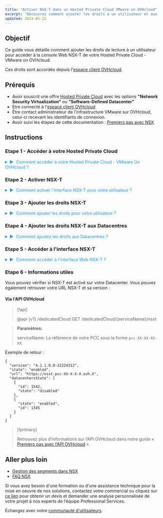 ```yaml
---
title: "Activer NSX-T dans un Hosted Private Cloud VMware on OVHcloud"
excerpt: "Découvrez comment ajouter les droits à un utilisateur et aux Datacentres pour NSX-T"
updated: 2024-05-22
---
```


<style>
details>summary {
	color:rgb(33, 153, 232) !important;
	cursor: pointer;
}
details>summary::before {
	content:'\25B6';
	padding-right:1ch;
}
details[open]>summary::before {
	content:'\25BC';
}
</style>

## Objectif

Ce guide vous détaille comment ajouter les droits de lecture à un utilisateur pour accéder à la console Web NSX-T de votre Hosted Private Cloud - VMware on OVHcloud.

Ces droits sont accordés depuis l'[espace client OVHcloud](/links/manager).

## Prérequis

- Avoir souscrit une offre [Hosted Private Cloud](https://www.ovhcloud.com/fr/hosted-private-cloud/vmware/) avec les options **"Network Security Virtualization"** ou **"Software-Defined Datacenter"** 
- Etre connecté à l'[espace client OVHcloud](/links/manager)
- Être contact administrateur de l'infrastructure VMware sur OVHcloud, celui-ci recevant les identifiants de connexion.
- Avoir suivi les étapes de cette documentation : [Premiers pas avec NSX](/pages/hosted_private_cloud/hosted_private_cloud_powered_by_vmware/nsx-01-first-steps)

## Instructions

### Etape 1 - Accéder à votre Hosted Private Cloud

<details>

<summary>Comment accéder à votre Hosted Private Cloud - VMware On OVHcloud ?</summary>

Une fois connecté à l'espace client OVHcloud, cliquez sur l'onglet <code class="action">Hosted Private Cloud</code>.
</br></br>

- Lien OVHcloud : https://www.ovh.com/manager/#/dedicated/dedicated_cloud/pcc-xxx-xxx-xxx-xxx > Remplacez-le par le nom de votre service VMware on OVHcloud.

<p><img alt="NSX screenshot" class="thumbnail" src="/images/nsx_user_rights_7.png" loading="lazy"></p>

</details>

### Etape 2 - Activer NSX-T

<details>

<summary>Comment activer l'interface NSX-T pour votre utilisateur ?</summary>

Depuis la page précedente, éditez l'utilisateur avec lequel vous souhaitez accéder à l'interface Web NSX-T : 
</br></br>

<code class="action">VMware</code> > <code class="action">PCC-XXX.XXX.XXX.XXX</code> > <code class="action">Utilisateur</code> > <code class="action">Modifier</code> puis activez le bouton <code class="action">NSX Interface</code>.

<p><img alt="NSX screenshot" class="thumbnail" src="/images/nsx_user_rights_3.png" loading="lazy"></p>
<p><img alt="NSX screenshot" class="thumbnail" src="/images/nsx_user_rights_13.png" loading="lazy"></p>
<p><img alt="NSX screenshot" class="thumbnail" src="/images/nsx_user_rights_1.png" loading="lazy"></p>

</details>

### Etape 3 - Ajouter les droits NSX-T

<details>
<summary>Comment ajouter les droits pour votre utilisateur ?</summary>

Cliquez sur : <code class="action">VMware</code> > <code class="action">PCC-XXX-XXX-XXX-XXX</code> > <code class="action">Utilisateur</code> > <code class="action">Modifier</code>.

<p><img alt="NSX screenshot" class="thumbnail" src="/images/nsx_user_rights_7.png" loading="lazy"></p>

</details>


### Etape 4 - Ajouter les droits NSX-T aux Datacentres

<details>
<summary>Comment ajoutez les droits aux Datacentres ?</summary>

Il ne vous reste plus que à modifier les droits de chaque Datacenter souhaité en cliquant sur : <code class="action">VMware</code> > <code class="action">PCC-XXX-XXX-XXX-XXX</code> > <code class="action">Utilisateur</code> > <code class="action">Voir / Modifier les droits par DC</code> > <code class="action">Modifier</code>.

Une fenetre s'ouvre alors. Choisissez les droits nécessaires parmi les 3 sections principales > <code class="action">Accès vSphere</code> / <code class="action">Accès au vmNetwork</code> / <code class="action">Accès aux V(x)Lans</code>.

</br></br>
Les droits suivants sont disponibles : <strong>Operateur</strong> / <strong>Administrateur</strong> / <strong>Aucun</strong> / <strong>Lecture seule</strong>
</br></br>
Uniquement l'accès aux <code class="action">V(x)Lans</code> en <strong>Lecture seule</strong> est nécessaire pour accéder à l'interface Web NSX-T.
</br></br>
Choisissez <code class="action">Lecture seule</code>.
</br></br>
Si vous voulez faire des modifications dans l'interface Web NSX-T, des droits supplémentaires seront alors nécessaires, tels que <strong>Opérateur</strong> ou <strong>Administrateur</strong>.

<p><img alt="NSX screenshot" class="thumbnail" src="/images/nsx_user_rights_8.png" loading="lazy"></p>

</details>

### Etape 5 - Accéder à l'interface NSX-T

<details>
<summary>Comment accéder à l'interface Web NSX-T ?</summary>

Toujours depuis votre arborescence Hosted Private Cloud, cliquez sur <code class="action">VMware</code> > <code class="action">PCC-XXX-XXX-XXX-XXX</code>.
</br></br>
- Lien OVHcloud : https://www.ovh.com/manager/#/dedicated/dedicated_cloud/PCC-XXX-XXX-XXX-XXX > Remplacez PCC-XXX-XXX-XXX-XXX par le nom de votre service PCC.

<p><img alt="NSX screenshot" class="thumbnail" src="/images/nsx_user_rights_9.png" loading="lazy"></p>
<p><img alt="NSX screenshot" class="thumbnail" src="/images/nsx_user_rights_10.png" loading="lazy"></p>
<p><img alt="NSX screenshot" class="thumbnail" src="/images/nsx_user_rights_11.png" loading="lazy"></p>
<p><img alt="NSX screenshot" class="thumbnail" src="/images/nsx_user_rights_12.png" loading="lazy"></p>

</details>

### Etape 6 - Informations utiles

Vous pouvez vérifier si NSX-T est activé sur votre Datacenter. Vous pouvez également retrouver votre URL NSX-T et sa version :

#### Via l'API OVHcloud

> [!api]
>
> @api {v1} /dedicatedCloud GET /dedicatedCloud/{serviceName}/nsxt

> **Paramètres:**
>
> serviceName: La référence de votre PCC sous la forme `pcc-XX-XX-XX-XX`.
>

Exemple de retour :

```shell
{
  "version": "4.1.1.0.0-22224312",
  "state": "enabled",
  "url": "https://nsxt.pcc-XX-X-X-X.ovh.X",
  "datacentersState": [
    {
      "id": 1542,
      "state": "disabled"
    },
    {
      "state": "enabled",
      "id": 1345
    }
  ]
}
```

> [!primary]
>
> Retrouvez plus d’informations sur l’API OVHcloud dans notre guide « [Premiers pas avec l’API OVHcloud](/pages/manage_and_operate/api/first-steps) ».

## Aller plus loin

- [Gestion des segments dans NSX](/pages/hosted_private_cloud/hosted_private_cloud_powered_by_vmware/nsx-02-segment-management)
- [FAQ NSX](/pages/hosted_private_cloud/hosted_private_cloud_powered_by_vmware/nsx-11-faq)

Si vous avez besoin d'une formation ou d'une assistance technique pour la mise en oeuvre de nos solutions, contactez votre commercial ou cliquez sur [ce lien](/links/professional-services) pour obtenir un devis et demander une analyse personnalisée de votre projet à nos experts de l’équipe Professional Services.

Échangez avec notre [communauté d'utilisateurs](/links/community).
